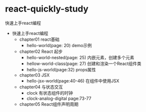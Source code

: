 # react-quickly-study
快速上手react编程


* 快速上手react编程
    * chapter01 react基础
        * hello-world(page: 20) demo示例
    * chapter02 React 起步
        * hello-world-nested(page: 25) 内嵌元素，创建多个元素
        * hellow-world-class(page: 27) 创建和渲染一个React组件类
        * hello-js-world(page:32) props属性   
    * chapter03 JSX 
        * hello-jsx-world(page:40-46) 在组件中使用JSX
    * chapter04 与状态交互
        * clock 有状态组件的时钟
        * clock-analog-digital page:73-77
    * chapter05 React组件声明周期
        